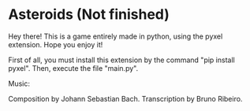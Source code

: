 # Asteroids (Not finished)

Hey there! This is a game entirely made in python, using the pyxel extension. Hope you enjoy it!

First of all, you must install this extension by the command "pip install pyxel".
Then, execute the file "main.py".


Music:

Composition by Johann Sebastian Bach.
Transcription by Bruno Ribeiro.
